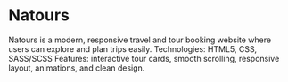 # Natours
Natours is a modern, responsive travel and tour booking website where users can explore and plan trips easily.   Technologies: HTML5, CSS, SASS/SCSS  Features: interactive tour cards, smooth scrolling, responsive layout, animations, and clean design.
